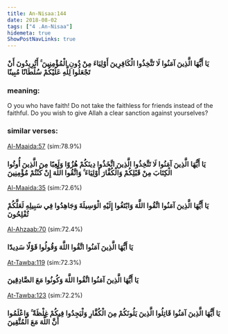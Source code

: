 ```yaml
---
title: An-Nisaa:144
date: 2018-08-02
tags: ["4 .An-Nisaa"]
hidemeta: true 
ShowPostNavLinks: true 
---
```

### يَا أَيُّهَا الَّذِينَ آمَنُوا لَا تَتَّخِذُوا الْكَافِرِينَ أَوْلِيَاءَ مِنْ دُونِ الْمُؤْمِنِينَ ۚ أَتُرِيدُونَ أَنْ تَجْعَلُوا لِلَّهِ عَلَيْكُمْ سُلْطَانًا مُبِينًا
### meaning: 
O you who have faith! Do not take the faithless for friends instead of the faithful. Do you wish to give Allah a clear sanction against yourselves?
### similar verses: 

[Al-Maaida:57](/5/57) (sim:78.9%)

### يَا أَيُّهَا الَّذِينَ آمَنُوا لَا تَتَّخِذُوا الَّذِينَ اتَّخَذُوا دِينَكُمْ هُزُوًا وَلَعِبًا مِنَ الَّذِينَ أُوتُوا الْكِتَابَ مِنْ قَبْلِكُمْ وَالْكُفَّارَ أَوْلِيَاءَ ۚ وَاتَّقُوا اللَّهَ إِنْ كُنْتُمْ مُؤْمِنِينَ

[Al-Maaida:35](/5/35) (sim:72.6%)

### يَا أَيُّهَا الَّذِينَ آمَنُوا اتَّقُوا اللَّهَ وَابْتَغُوا إِلَيْهِ الْوَسِيلَةَ وَجَاهِدُوا فِي سَبِيلِهِ لَعَلَّكُمْ تُفْلِحُونَ

[Al-Ahzaab:70](/33/70) (sim:72.4%)

### يَا أَيُّهَا الَّذِينَ آمَنُوا اتَّقُوا اللَّهَ وَقُولُوا قَوْلًا سَدِيدًا

[At-Tawba:119](/9/119) (sim:72.3%)

### يَا أَيُّهَا الَّذِينَ آمَنُوا اتَّقُوا اللَّهَ وَكُونُوا مَعَ الصَّادِقِينَ

[At-Tawba:123](/9/123) (sim:72.2%)

### يَا أَيُّهَا الَّذِينَ آمَنُوا قَاتِلُوا الَّذِينَ يَلُونَكُمْ مِنَ الْكُفَّارِ وَلْيَجِدُوا فِيكُمْ غِلْظَةً ۚ وَاعْلَمُوا أَنَّ اللَّهَ مَعَ الْمُتَّقِينَ
